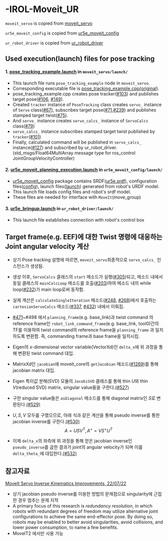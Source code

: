 
# -IROL-Moveit_UR

`moveit_servo` is copied from [moveit_servo](https://github.com/ros-planning/moveit/tree/master/moveit_ros/moveit_servo "moveit_servo")

`ur5e_moveit_config` is copied from [ur5e_moveit_config](https://github.com/fmauch/universal_robot/tree/calibration_devel/ur5e_moveit_config "ur5e_moveit_config")

`ur_robot_driver` is copied from [ur_robot_driver](https://github.com/UniversalRobots/Universal_Robots_ROS_Driver/tree/master/ur_robot_driver "ur_robot_driver")

## Used execution(launch) files for pose tracking

#### 1. [pose_tracking_example.launch](https://github.com/dhlee04/-IROL-Moveit_UR/blob/main/moveit_servo/launch/pose_tracking_example.launch "pose_tracking_example.launch") in `moveit_servo/launch/`

- This launch file runs `pose_tracking_example` node in `moveit_servo`.
- Corresponding executable file is [pose_tracking_example.cpp(original)](https://github.com/dhlee04/-IROL-Moveit_UR/blob/main/moveit_servo/src/cpp_interface_example/pose_tracking_example.cpp "pose_tracking_example.cpp").
- pose_tracking_example.cpp creates pose tracker([#103](https://github.com/dhlee04/-IROL-Moveit_UR/blob/9c5bedec394015011f0bbec9fa5adcd47bba6e96/moveit_servo/src/cpp_interface_example/pose_tracking_example.cpp#L103)) and publishes target pose([#106](https://github.com/dhlee04/-IROL-Moveit_UR/blob/9c5bedec394015011f0bbec9fa5adcd47bba6e96/moveit_servo/src/cpp_interface_example/pose_tracking_example.cpp#L106), [#149](https://github.com/dhlee04/-IROL-Moveit_UR/blob/9c5bedec394015011f0bbec9fa5adcd47bba6e96/moveit_servo/src/cpp_interface_example/pose_tracking_example.cpp#L149)).
- Created `tracker` instance of `PoseTracking` class creates `servo_` instance of `Servo` class([#67](https://github.com/dhlee04/-IROL-Moveit_UR/blob/9c5bedec394015011f0bbec9fa5adcd47bba6e96/moveit_servo/src/pose_tracking.cpp#L67)), subscribes target pose([#71](https://github.com/dhlee04/-IROL-Moveit_UR/blob/9c5bedec394015011f0bbec9fa5adcd47bba6e96/moveit_servo/src/pose_tracking.cpp#L71),[#239](https://github.com/dhlee04/-IROL-Moveit_UR/blob/9c5bedec394015011f0bbec9fa5adcd47bba6e96/moveit_servo/src/pose_tracking.cpp#L239)) and publishes stamped target twist([#75](https://github.com/dhlee04/-IROL-Moveit_UR/blob/9c5bedec394015011f0bbec9fa5adcd47bba6e96/moveit_servo/src/pose_tracking.cpp#L75)).
- And `servo_` instance creates `servo_calcs_` instance of `ServoCalcs` class([#79](https://github.com/dhlee04/-IROL-Moveit_UR/blob/9c5bedec394015011f0bbec9fa5adcd47bba6e96/moveit_servo/src/servo.cpp#L79))
- `servo_calcs_` instance subscribes stamped target twist published by `tracker`([#101](https://github.com/dhlee04/-IROL-Moveit_UR/blob/9c5bedec394015011f0bbec9fa5adcd47bba6e96/moveit_servo/src/servo_calcs.cpp#L101))
- Finally, calculated command will be published in `servo_calcs_` instance([#127](https://github.com/dhlee04/-IROL-Moveit_UR/blob/9c5bedec394015011f0bbec9fa5adcd47bba6e96/moveit_servo/src/servo_calcs.cpp#L127)) and subscribed by ur_robot_driver.
(std_msgs/Float64MultiArray message type for ros_control JointGroupVelocityController)



#### 2. [ur5e_moveit_planning_execution.launch](https://github.com/dhlee04/-IROL-Moveit_UR/blob/main/ur5e_moveit_config/launch/ur5e_moveit_planning_execution.launch "ur5e_moveit_planning_execution.launch") in `ur5e_moveit_config/launch/`
- [ur5e_moveit_config](https://github.com/dhlee04/-IROL-Moveit_UR/tree/main/ur5e_moveit_config "ur5e_moveit_config") package contains SRDF([ur5e.srdf](https://github.com/dhlee04/-IROL-Moveit_UR/blob/main/ur5e_moveit_config/config/ur5e.srdf "ur5e.srdf")), configuration files([config](https://github.com/dhlee04/-IROL-Moveit_UR/tree/main/ur5e_moveit_config/config "config")), launch files([launch](https://github.com/dhlee04/-IROL-Moveit_UR/tree/main/ur5e_moveit_config/launch "launch")) generated from robot's URDF model.
- This launch file loads config files and robot's srdf model.
- These files are needed for interface with `MoveIt`(move_group)


#### 3. [ur5e_bringup.launch](https://github.com/dhlee04/-IROL-Moveit_UR/blob/main/ur_robot_driver/launch/ur5e_bringup.launch "ur5e_bringup.launch") in `ur_robot_driver/launch/`
- This launch file establishes connection with robot's control box

## Target frame(e.g. EEF)에 대한 Twist 명령에 대응하는 Joint angular velocity 계산
- 상기 Pose tracking 설명에 따르면, `moveit_servo`최종적으로  `servo_calcs_` 인스턴스가 생성됨.
- 생성 이후, `ServoCalcs` 클래스의 `start` 메소드가 실행([#305](https://github.com/dhlee04/-IROL-Moveit_UR/blob/9c5bedec394015011f0bbec9fa5adcd47bba6e96/moveit_servo/src/servo.cpp#L305))되고, 메소드 내에서 동일 클래스의 `mainCalcLoop` 메소드를 호출([#203](https://github.com/dhlee04/-IROL-Moveit_UR/blob/a53577f8032243a7d577fd3d02e264fd6b0b3265/moveit_servo/src/servo_calcs.cpp#L203))하여 메소드 내의 while loop([#232](https://github.com/dhlee04/-IROL-Moveit_UR/blob/a53577f8032243a7d577fd3d02e264fd6b0b3265/moveit_servo/src/servo_calcs.cpp#L232))가 main loop로써 동작함.
- 실제 계산은 `calculateSingleIteration` 메소드([#248](https://github.com/dhlee04/-IROL-Moveit_UR/blob/a53577f8032243a7d577fd3d02e264fd6b0b3265/moveit_servo/src/servo_calcs.cpp#L248), [#268](https://github.com/dhlee04/-IROL-Moveit_UR/blob/a53577f8032243a7d577fd3d02e264fd6b0b3265/moveit_servo/src/servo_calcs.cpp#L268))에서 호출하는 `cartesianServoCalcs` 메소드([#337](https://github.com/dhlee04/-IROL-Moveit_UR/blob/a53577f8032243a7d577fd3d02e264fd6b0b3265/moveit_servo/src/servo_calcs.cpp#L337), [#432](https://github.com/dhlee04/-IROL-Moveit_UR/blob/a53577f8032243a7d577fd3d02e264fd6b0b3265/moveit_servo/src/servo_calcs.cpp#L432)) 내에서 이뤄짐.
- [#471](https://github.com/dhlee04/-IROL-Moveit_UR/blob/a53577f8032243a7d577fd3d02e264fd6b0b3265/moveit_servo/src/servo_calcs.cpp#L471)~#498 에서 `planning_frame`(e.g. base_link)과 twist command 의 reference frame인 `robot_link_command_frame`(e.g. base_link, tool0)간의 TF를 이용하여 twist command의 reference frame을 `planning_frame` 과 일치하도록 변환함. 즉, commanding frame과 base frame을 일치시킴.
- Eigen의 x-dimensional vector variable(VectorXd)인 `delta_x`에 위 과정을 통해 변환된 twist command 대입.
- MatrixXd인 `jacobian`에 moveit_core의 `getJacobian` 메소드([#1269](https://github.com/ros-planning/moveit/blob/a63580edd05b01d9480c333645036e5b2b222da9/moveit_core/robot_state/src/robot_state.cpp#L1269))를 통해 jacobian matrix 대입.

- Eigen 특이값 분해(SVD) 모듈의 `JacobiSVD` 클래스를 통해  thin $U$와 thin ${V}$(reduced SVD) matrix, singular value들을 구한다.[(#527)](https://github.com/dhlee04/-IROL-Moveit_UR/blob/a53577f8032243a7d577fd3d02e264fd6b0b3265/moveit_servo/src/servo_calcs.cpp#L527)
- 구한 singular value들은 `asDiagonal` 메소드를 통해 diagonal matrix인 $S$로 변환된다.[(#529)](https://github.com/dhlee04/-IROL-Moveit_UR/blob/a53577f8032243a7d577fd3d02e264fd6b0b3265/moveit_servo/src/servo_calcs.cpp#L529)
- $U,S,V$ 모두를 구했으므로, 아래 식과 같은 계산을 통해 pseudo inverse를 통한 jacobian inverse를 구한다.[(#530)](https://github.com/dhlee04/-IROL-Moveit_UR/blob/a53577f8032243a7d577fd3d02e264fd6b0b3265/moveit_servo/src/servo_calcs.cpp#L530)
 $$A = US{V^T},A^+ =  VS^+U^T$$

-  이제 `delta_x`의 좌측에 위 과정을 통해 얻은 jacobian inverse인 `pseudo_inverse`를 곱한 결과가 joint의 angular velocity가 되며 이를 `delta_theta_`에 대입한다.[(#532)](https://github.com/dhlee04/-IROL-Moveit_UR/blob/a53577f8032243a7d577fd3d02e264fd6b0b3265/moveit_servo/src/servo_calcs.cpp#L532)


## 참고자료
[MoveIt Servo Inverse Kinematics Improvements, 22/07/22](https://moveit.ros.org/moveit/ros/2022/07/22/MoveIt-Servo-Inverse-Kinematics.html)
- 상기 jacobian pseudo inverse를 이용한 방법의 문제점으로 singularity에 근접한 경우 멈추는 문제 지적
- A primary focus of this research is _redundancy resolution_, in which robots with redundant degrees of freedom may utilize alternative joint configurations to achieve the same end-effector pose. By doing so, robots may be enabled to better avoid singularities, avoid collisions, and lower power consumption, to name a few benefits.
- MoveIT2 에서만 사용 가능
